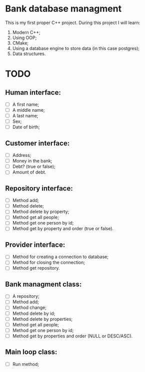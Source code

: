 # Bank database managment

This is my first proper C++ project. During this project I will learn:

1. Modern C++;
2. Using OOP;
3. CMake;
4. Using a database engine to store data (in this case postgres);
5. Data structures.

# TODO

## Human interface:

- [ ] A first name;
- [ ] A middle name;
- [ ] A last name;
- [ ] Sex;
- [ ] Date of birth;

## Customer interface:

- [ ] Address;
- [ ] Money in the bank;
- [ ] Debt? (true or false);
- [ ] Amount of debt.

## Repository interface:

<!-- In the repository class:
- [ ] Connection or ***map?*** with pointers to objects; -->

- [ ] Method add;
- [ ] Method delete;
- [ ] Method delete by property;
- [ ] Method get all people;
- [ ] Method get one person by id;
- [ ] Method get by property and order (true or false).

## Provider interface:

- [ ] Method for creating a connection to database;
- [ ] Method for closing the connection;
- [ ] Method get repository.

## Bank managment class:

- [ ] A repository;
- [ ] Method add;
- [ ] Method change;
- [ ] Method delete by id;
- [ ] Method delete by properties;
- [ ] Method get all people;
- [ ] Method get one person by id;
- [ ] Method get by properties and order (NULL or DESC/ASC).

## Main loop class:

- [ ] Run method;
